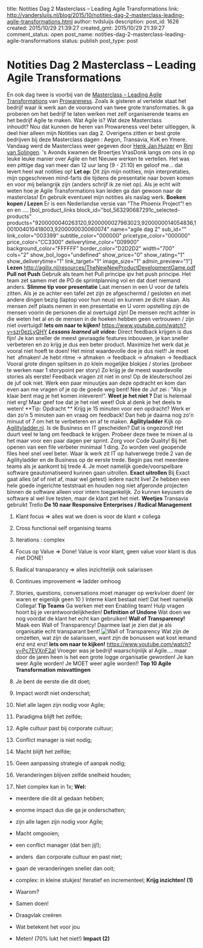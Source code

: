 title: Notities Dag 2 Masterclass – Leading Agile Transformations
link: http://vandersluijs.nl/blog/2015/10/notities-dag-2-masterclass-leading-agile-transformations.html
author: tvdsluijs
description: 
post_id: 1626
created: 2015/10/29 21:39:27
created_gmt: 2015/10/29 21:39:27
comment_status: open
post_name: notities-dag-2-masterclass-leading-agile-transformations
status: publish
post_type: post

# Notities Dag 2 Masterclass – Leading Agile Transformations

En ook dag twee is voorbij van de [Masterclass – Leading Agile Transformations](http://www.scrum.nl/training/Masterclass-Leading-Agile-Transformations-150324) van [Prowareness](http://www.prowareness.nl/). Zoals ik gisteren al vertelde staat het bedrijf waar ik werk aan de vooravond van twee grote transformaties. Ik ga proberen om het bedrijf te laten werken met zelf organiserende teams en het bedrijf Agile te maken. Wat Agile is? Wat deze Masterclass inhoudt? Nou dat kunnen de heren van Prowareness veel beter uitleggen, ik deel hier alleen mijn Notities van dag 2. Overigens zitten er best grote bedrijven bij deze Masterclass dagen : Aegon, Transavia, KvK en Ymere. Vandaag werd de Masterclass weer gegeven door [Henk Jan Huizer](https://www.linkedin.com/in/henkjanhuizer) en [Rini van Solingen](https://www.linkedin.com/in/solingen). 's Avonds kwamen de Broertjes VrasDonk langs om ons in op leuke leuke manier over Agile en het Nieuwe werken te vertellen. Het was een pittige dag van meer dan 12 uur lang (9 - 21:10) en geloof me... dat levert heel wat notities op! **Let op**: Dit zijn mijn notities, mijn interpretaties, mijn opgeschreven mind-farts die tijdens de presentatie naar boven komen en voor mij belangrijk zijn (anders schrijf ik ze niet op). Als je echt wilt weten hoe je Agile Transformations kan leiden ga dan gewoon naar de masterclass! En gebruik eventueel mijn notities als naslag werk. **Boeken kopen / Lezen** Er is een Nederlandse versie van "The Phoenix Project"! en en en .... [bol_product_links block_id="bol_563290687291c_selected-products" products="9200000040263120,9200000027983023,9200000014054836,1001004010418003,9200000030060074" name="agile dag 2" sub_id="" link_color="003399" subtitle_color="000000" pricetype_color="000000" price_color="CC3300" deliverytime_color="009900" background_color="FFFFFF" border_color="D2D2D2" width="700" cols="2" show_bol_logo="undefined" show_price="0" show_rating="1" show_deliverytime="1" link_target="1" image_size="1" admin_preview="1"] **Lezen** <http://agilix.nl/resources/TheNewNewProductDevelopmentGame.pdf> **Pull not Push** Gebruik als team het Pull principe ipv het push principe. Het team zet samen met de PO de sprintplanning vol en dat doet niemand anders. **Slimme tip voor presentatie** Laat mensen in een U voor de tafels zitten. Als je ze achter een tafel zet zijn ze afgeschermd / gesloten en met andere dingen bezig (laptop voor hun neus) en kunnen ze dicht slaan. Als mensen zelf plaats nemen in een presentatie en U vorm opstelling zijn de mensen voorin de personen die al overtuigd zijn! De mensen recht achter in die weten het al en de mensen in de hoeken hebben geen vertrouwen / zijn niet overtuigd! **Iets om naar te kijken!** https://www.youtube.com/watch?v=szr0ezLyQHY **_Lessons learned uit video:_** Direct feedback krijgen is dus fijn! Je kan sneller de meest gevraagde features inbouwen, je kan sneller verbeteren en zo krijg je dus een beter product. Maximize het werk dat je vooral niet hoeft te doen! Het minst waardevolle doe je dus niet!! Je moet het  afmaken! Je hebt ritme -> afmaken -> feedback -> afmaken -> feedback Vooral grote dingen splitsen in zo klein mogelijke blokjes / stories (probeer te werken naar 1 storypoint per story) Zo krijg je de meest waardevolle stories als eerste! Feedback vragen zit niet in ons! Op de kleuterschool zei de juf ook niet. Werk een paar minuutjes aan deze opdracht en kom dan even aan me vragen of je op de goede weg bent! Nee de Juf zei : "Als je klaar bent mag je het komen inleveren!". **Weet je het niet ?** Dat is helemaal niet erg! Maar geef toe dat je het niet weet! Ook al denk je het deels te weten! **Tip: Opdracht ** Krijg je 15 minuten voor een opdracht? Werk er dan zo'n 5 minuten aan en vraag om feedback! Dan heb je daarna nog zo'n minuut of 7 om het te verbeteren en af te maken. **Agilityladder** Kijk op [Agilityladder.nl](http://www.Agilityladder.nl). Is de Business en IT gescheiden? Dat is ongezond! Het duurt veel te lang om feedback te krijgen. Probeer deze twee te mixen al is het maar voor een paar dagen per sprint. Zorg voor Code Quality! Bij het openen van een file verbeter minimaal 1 ding. Zo worden veel geopende files heel snel veel beter. Waar ik werk zit IT op halverwege trede 2 van de Agilityladder en de Business op de eerste trede. Begin pas met meerdere teams als je aankomt bij trede 4. Je moet namelijk goede/voorspelbare software geautomatiseerd kunnen gaan uitrollen. **Exact uitrollen** Bij Exact gaat alles (af of niet af, maar wel getest) iedere nacht live! Ze hebben een hele goede ingerichte teststraat en houden nog niet afgeronde projecten binnen de software alleen voor intern toegankelijk. Zo kunnen keyusers de software al wel live testen, maar de klant ziet het niet. **Weetjes** Transavia gebruikt Trello **De 10 naar Responsive Enterprises / Radical Management**

  1. Klant focus => alles wat we doen is voor de klant ≠ collega
  2. Cross functional self organising teams
  3. Iterations : complex
  4. Focus op Value => Done! Value is voor klant, geen value voor klant is dus niet DONE!
  5. Radical transparancy => alles inzichtelijk ook salarissen
  6. Continues improvement => ladder omhoog
  7. Stories, questions, conversations moet manager op werkvloer doen!
(er waren er eigenlijk geen 10 ) Interne klant bestaat niet! Dat heet namelijk Collega! **Tip Teams** Ga werken met een Enabling team! Hulp vragen hoort bij je verantwoordelijkheden! **Definition of Undone** Wat doen we nog voordat de klant het echt kan gebruiken! **Wall of Transparency!** Maak een Wall of Transparency! Daarmee laat je zien dat je als organisatie echt transparant bent! ![Wall of Transparency](/wp-content/uploads/2015/10/Screen-Shot-2015-10-29-at-23.09.37.png) Wat zijn de omzetten, wat zijn de salarissen, want zijn de bonussen wat kost iemand enz enz enz! **Iets om naar te kijken!** https://www.youtube.com/watch?v=Pc7EVXnF2aI Vroeger was je bedrijf waarschijnlijk al Agile.... maar door de jaren heen is het een grote logge organisatie geworden! Je kan weer Agile worden! Je MOET weer agile worden!! **Top 10 Agile Transformation misvattingen**

  1. Je bent de eerste die dit doet;
  2. Impact wordt niet onderschat;
  3. Niet alle lagen zijn nodig voor Agile;
  4. Paradigma blijft het zelfde;
  5. Agile cultuur past bij corporate cultuur;
  6. Conflict manager is niet nodig;
  7. Macht blijft het zelfde;
  8. Geen aanpassing strategie of aanpak nodig;
  9. Veranderingen blijven zelfde snelheid houden;
  10. Niet complex kan in 1x;
**Wel:**

  * meerdere die dit al gedaan hebben;
  * enorme impact dus die ga je onderschatten;
  * zijn alle lagen zijn nodig voor Agile;
  * Macht omgooien;
  * een conflict manager (dat ben jij!);
  * anders  dan corporate cultuur en past niet;
  * gaan de veranderingen sneller dan ooit;
  * complex: in kleine stukjes! Iteratief en incrementeel;
**Krijg inzichten! (1)**

  * Waarom?
  * Samen doen!
  * Draagvlak creëren
  * Wat betekent het voor jou
  * Meten! (70% lukt het niet!)
**Impact (2)**